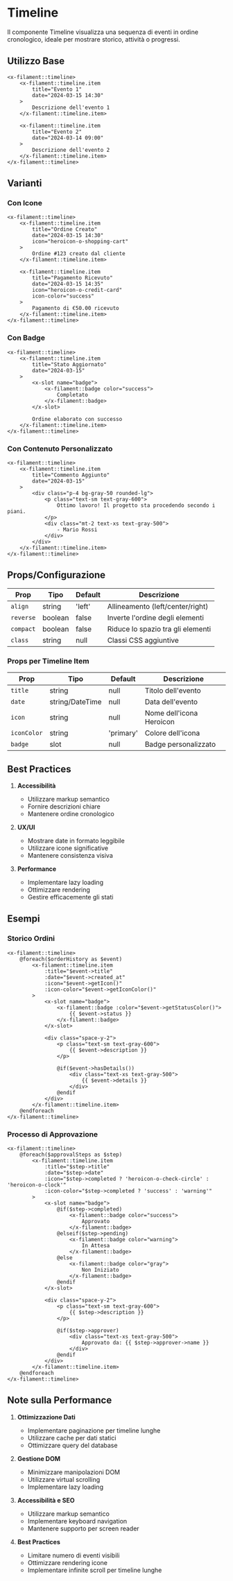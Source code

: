 # Timeline

Il componente Timeline visualizza una sequenza di eventi in ordine cronologico, ideale per mostrare storico, attività o progressi.

## Utilizzo Base

```blade
<x-filament::timeline>
    <x-filament::timeline.item
        title="Evento 1"
        date="2024-03-15 14:30"
    >
        Descrizione dell'evento 1
    </x-filament::timeline.item>
    
    <x-filament::timeline.item
        title="Evento 2"
        date="2024-03-14 09:00"
    >
        Descrizione dell'evento 2
    </x-filament::timeline.item>
</x-filament::timeline>
```

## Varianti

### Con Icone
```blade
<x-filament::timeline>
    <x-filament::timeline.item
        title="Ordine Creato"
        date="2024-03-15 14:30"
        icon="heroicon-o-shopping-cart"
    >
        Ordine #123 creato dal cliente
    </x-filament::timeline.item>
    
    <x-filament::timeline.item
        title="Pagamento Ricevuto"
        date="2024-03-15 14:35"
        icon="heroicon-o-credit-card"
        icon-color="success"
    >
        Pagamento di €50.00 ricevuto
    </x-filament::timeline.item>
</x-filament::timeline>
```

### Con Badge
```blade
<x-filament::timeline>
    <x-filament::timeline.item
        title="Stato Aggiornato"
        date="2024-03-15"
    >
        <x-slot name="badge">
            <x-filament::badge color="success">
                Completato
            </x-filament::badge>
        </x-slot>
        
        Ordine elaborato con successo
    </x-filament::timeline.item>
</x-filament::timeline>
```

### Con Contenuto Personalizzato
```blade
<x-filament::timeline>
    <x-filament::timeline.item
        title="Commento Aggiunto"
        date="2024-03-15"
    >
        <div class="p-4 bg-gray-50 rounded-lg">
            <p class="text-sm text-gray-600">
                Ottimo lavoro! Il progetto sta procedendo secondo i piani.
            </p>
            <div class="mt-2 text-xs text-gray-500">
                - Mario Rossi
            </div>
        </div>
    </x-filament::timeline.item>
</x-filament::timeline>
```

## Props/Configurazione

| Prop | Tipo | Default | Descrizione |
|------|------|---------|-------------|
| `align` | string | 'left' | Allineamento (left/center/right) |
| `reverse` | boolean | false | Inverte l'ordine degli elementi |
| `compact` | boolean | false | Riduce lo spazio tra gli elementi |
| `class` | string | null | Classi CSS aggiuntive |

### Props per Timeline Item
| Prop | Tipo | Default | Descrizione |
|------|------|---------|-------------|
| `title` | string | null | Titolo dell'evento |
| `date` | string/DateTime | null | Data dell'evento |
| `icon` | string | null | Nome dell'icona Heroicon |
| `iconColor` | string | 'primary' | Colore dell'icona |
| `badge` | slot | null | Badge personalizzato |

## Best Practices

1. **Accessibilità**
   - Utilizzare markup semantico
   - Fornire descrizioni chiare
   - Mantenere ordine cronologico

2. **UX/UI**
   - Mostrare date in formato leggibile
   - Utilizzare icone significative
   - Mantenere consistenza visiva

3. **Performance**
   - Implementare lazy loading
   - Ottimizzare rendering
   - Gestire efficacemente gli stati

## Esempi

### Storico Ordini
```blade
<x-filament::timeline>
    @foreach($orderHistory as $event)
        <x-filament::timeline.item
            :title="$event->title"
            :date="$event->created_at"
            :icon="$event->getIcon()"
            :icon-color="$event->getIconColor()"
        >
            <x-slot name="badge">
                <x-filament::badge :color="$event->getStatusColor()">
                    {{ $event->status }}
                </x-filament::badge>
            </x-slot>
            
            <div class="space-y-2">
                <p class="text-sm text-gray-600">
                    {{ $event->description }}
                </p>
                
                @if($event->hasDetails())
                    <div class="text-xs text-gray-500">
                        {{ $event->details }}
                    </div>
                @endif
            </div>
        </x-filament::timeline.item>
    @endforeach
</x-filament::timeline>
```

### Processo di Approvazione
```blade
<x-filament::timeline>
    @foreach($approvalSteps as $step)
        <x-filament::timeline.item
            :title="$step->title"
            :date="$step->date"
            :icon="$step->completed ? 'heroicon-o-check-circle' : 'heroicon-o-clock'"
            :icon-color="$step->completed ? 'success' : 'warning'"
        >
            <x-slot name="badge">
                @if($step->completed)
                    <x-filament::badge color="success">
                        Approvato
                    </x-filament::badge>
                @elseif($step->pending)
                    <x-filament::badge color="warning">
                        In Attesa
                    </x-filament::badge>
                @else
                    <x-filament::badge color="gray">
                        Non Iniziato
                    </x-filament::badge>
                @endif
            </x-slot>
            
            <div class="space-y-2">
                <p class="text-sm text-gray-600">
                    {{ $step->description }}
                </p>
                
                @if($step->approver)
                    <div class="text-xs text-gray-500">
                        Approvato da: {{ $step->approver->name }}
                    </div>
                @endif
            </div>
        </x-filament::timeline.item>
    @endforeach
</x-filament::timeline>
```

## Note sulla Performance

1. **Ottimizzazione Dati**
   - Implementare paginazione per timeline lunghe
   - Utilizzare cache per dati statici
   - Ottimizzare query del database

2. **Gestione DOM**
   - Minimizzare manipolazioni DOM
   - Utilizzare virtual scrolling
   - Implementare lazy loading

3. **Accessibilità e SEO**
   - Utilizzare markup semantico
   - Implementare keyboard navigation
   - Mantenere supporto per screen reader

4. **Best Practices**
   - Limitare numero di eventi visibili
   - Ottimizzare rendering icone
   - Implementare infinite scroll per timeline lunghe 
